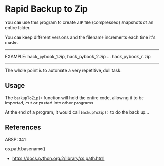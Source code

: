 # Rapid Backup to Zip

You can use this program to create ZIP file (compressed) snapshots of an entire folder.

You can keep different versions and the filename increments each time it's made.  

--------------------------------

EXAMPLE:  hack_pybook_1.zip, hack_pybook_2.zip ... hack_pybook_n.zip

--------------------------------

The whole point is to automate a very repetitive, dull task.

## Usage

The `backupToZip()` function will hold the entire code, allowing it to be imported, cut or pasted into other programs.

At the end of a program, it would call `backupToZip()` to do the back up...

## References

ABSP:  341

os.path.basename()

* https://docs.python.org/2/library/os.path.html
